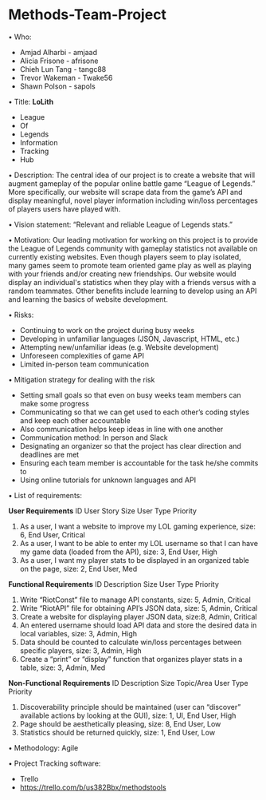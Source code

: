 # Methods-Team-Project
•	Who: 
- Amjad Alharbi  - amjaad
- Alicia Frisone - afrisone 
- Chieh Lun Tang - tangc88
- Trevor Wakeman - Twake56
- Shawn Polson - sapols

•	Title: **LoLith**
 - League
 - Of
 - Legends
 - Information
 - Tracking
 - Hub

•	Description: The central idea of our project is to create a website that will augment gameplay of the popular online battle game “League of Legends.” More specifically, our website will scrape data from the game’s API and display meaningful, novel player information including win/loss percentages of players users have played with.

•	Vision statement:  “Relevant and reliable League of Legends stats.”

•	Motivation: Our leading motivation for working on this project is to provide the League of Legends community with gameplay statistics not available on currently existing websites. Even though players seem to play isolated, many games seem to promote team oriented game play as well as playing with your friends and/or creating new friendships. Our website would display an individual's statistics when they play with a friends versus with a random teammates. Other benefits include learning to develop using an API and learning the basics of website development.

•	Risks:
- Continuing to work on the project during busy weeks
- Developing in unfamiliar languages (JSON, Javascript, HTML, etc.)
- Attempting new/unfamiliar ideas (e.g. Website development) 
- Unforeseen complexities of game API
-	Limited in-person team communication 

•	Mitigation strategy for dealing with the risk
-	Setting small goals so that even on busy weeks team members can make some progress
-	Communicating so that we can get used to each other’s coding styles and keep each other accountable
-	Also communication helps keep ideas in line with one another
-	Communication method: In person and Slack
-	Designating an organizer so that the project has clear direction and deadlines are met
-	Ensuring each team member is accountable for the task he/she commits to
-	Using online tutorials for unknown languages and API

•	List of requirements:

**User Requirements**
ID	User Story Size User Type	Priority

1. As a user, I want a website to improve my LOL gaming experience,	size: 6,	End User,	Critical
2. As a user, I want to be able to enter my LOL username so that I can have my game data (loaded from the API),	size: 3, End User, High
3. As a user, I want my player stats to be displayed in an organized table on the page, size: 2, End User, Med

**Functional Requirements**
ID	Description	Size User Type Priority

1.	Write “RiotConst” file to manage API constants, size: 5, Admin, Critical
2.	Write “RiotAPI” file for obtaining API’s JSON data, size: 5, Admin,	Critical
3.	Create a website for displaying player JSON data, size:8, Admin, Critical
4.	An entered username should load API data and store the desired data in local variables, size: 3, Admin, High
5.	Data should be counted to calculate win/loss percentages between specific players, size: 3, Admin, High
6.	Create a “print” or “display” function that organizes player stats in a table, size: 3, Admin, Med

**Non-Functional Requirements**
ID	Description	Size	Topic/Area	User Type	Priority

1.	Discoverability principle should be maintained     (user can “discover” available actions by looking at the GUI), size: 1, UI, End User, High
2.	Page should be aesthetically pleasing, size: 8, End User, Low
3.	Statistics should be returned quickly, size: 1, End User, Low

•	Methodology: Agile

•	Project Tracking software: 
-	Trello
-	https://trello.com/b/us382Bbx/methodstools
  



